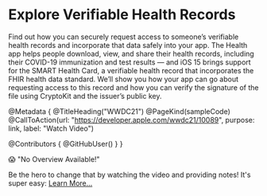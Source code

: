 # Explore Verifiable Health Records

Find out how you can securely request access to someone’s verifiable health records and incorporate that data safely into your app. The Health app helps people download, view, and share their health records, including their COVID-19 immunization and test results — and iOS 15 brings support for the SMART Health Card, a verifiable health record that incorporates the FHIR health data standard. We’ll show you how your app can go about requesting access to this record and how you can verify the signature of the file using CryptoKit and the issuer’s public key.

@Metadata {
   @TitleHeading("WWDC21")
   @PageKind(sampleCode)
   @CallToAction(url: "https://developer.apple.com/wwdc21/10089", purpose: link, label: "Watch Video")

   @Contributors {
      @GitHubUser(<replace this with your GitHub handle>)
   }
}

😱 "No Overview Available!"

Be the hero to change that by watching the video and providing notes! It's super easy:
 [Learn More…](https://wwdcnotes.github.io/WWDCNotes/documentation/wwdcnotes/contributing)
